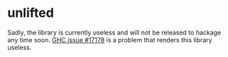 # unlifted

Sadly, the library is currently useless and will not be released to
hackage any time soon.
[GHC issue #17178](https://gitlab.haskell.org/ghc/ghc/issues/17178)
is a problem that renders this library useless.
